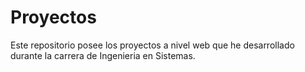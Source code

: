 # Proyectos
Este repositorio posee los proyectos a nivel web que he desarrollado durante la carrera de Ingenieria en Sistemas.
